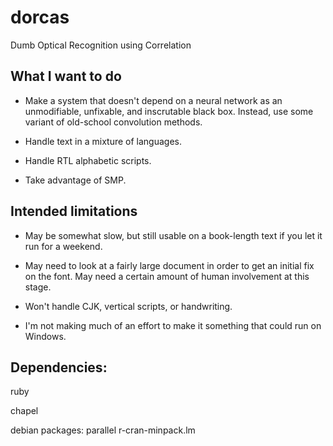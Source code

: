 dorcas
======

Dumb Optical Recognition using Correlation

## What I want to do

* Make a system that doesn't depend on a neural network as an unmodifiable, unfixable, and inscrutable black box.
     Instead, use some variant of old-school convolution methods.

* Handle text in a mixture of languages.

* Handle RTL alphabetic scripts.

* Take advantage of SMP.

## Intended limitations

* May be somewhat slow, but still usable on a book-length text if you let it run for a weekend.

* May need to look at a fairly large document in order to get an initial fix on the font.
     May need a certain amount of human involvement at this stage.

* Won't handle CJK, vertical scripts, or handwriting.

* I'm not making much of an effort to make it something that could run on Windows.

## Dependencies:

ruby

chapel

debian packages: parallel r-cran-minpack.lm

